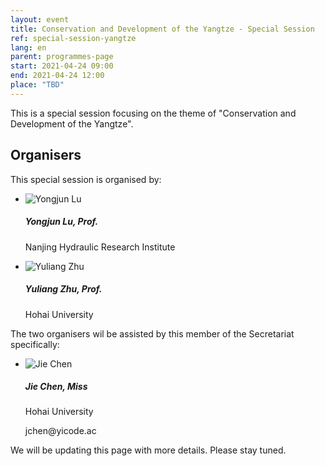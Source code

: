```yaml
---
layout: event
title: Conservation and Development of the Yangtze - Special Session
ref: special-session-yangtze
lang: en
parent: programmes-page
start: 2021-04-24 09:00
end: 2021-04-24 12:00
place: "TBD"
---
```

This is a special session focusing on the theme of "Conservation and Development of the Yangtze".

## Organisers

This special session is organised by:

<ul class="people-list p-0">
  <li class="media my-2">
    <img src="https://cdn.jsdelivr.net/gh/estds/estds2020/assets/img/avatars/avatar-yongjun-lu.jpg" class="people-avatar rounded-circle mr-3" alt="Yongjun Lu">
    <div class="media-body">
      <h5 class="mt-0"><strong>Yongjun Lu</strong>, Prof.</h5>
      <p class="text-secondary">Nanjing Hydraulic Research Institute</p>
    </div>
  </li>
  <li class="media my-2">
    <img src="https://cdn.jsdelivr.net/gh/estds/estds2020/assets/img/avatars/avatar-blank.jpg" class="people-avatar rounded-circle mr-3" alt="Yuliang Zhu">
    <div class="media-body">
      <h5 class="mt-0"><b>Yuliang Zhu</b>, Prof.</h5>
      <p class="text-secondary">Hohai University</p>
    </div>
  </li>
</ul>

The two organisers wil be assisted by this member of the Secretariat specifically:

<ul class="people-list p-0">
  <li class="media my-2">
    <img src="https://cdn.jsdelivr.net/gh/estds/estds2020/assets/img/avatars/avatar-jie-chen.jpg" class="people-avatar rounded-circle mr-3" alt="Jie Chen">
    <div class="media-body">
      <h5 class="mt-0"><strong>Jie Chen</strong>, Miss</h5>
      <p class="text-secondary">Hohai University</p>
      <p class="text-secondary"><i class="fas fa-envelope fa-fw mr-1"></i>jchen@yicode.ac</p>
    </div>
  </li>
</ul>

We will be updating this page with more details. Please stay tuned.
